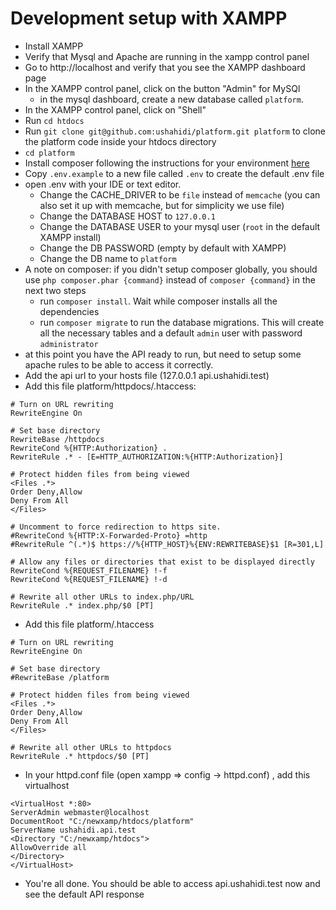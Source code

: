 # Development setup with XAMPP
- Install XAMPP
- Verify that Mysql and Apache are running in the xampp control panel
- Go to http://localhost and verify that you see the XAMPP dashboard page
- In the XAMPP control panel, click on the button "Admin" for MySQl
	- in the mysql dashboard, create a new database called `platform`. 
- In the XAMPP control panel, click on "Shell" 
- Run `cd htdocs`
- Run `git clone git@github.com:ushahidi/platform.git platform` to clone the platform code inside your htdocs directory
- `cd platform` 
- Install composer following the instructions for your environment [here](https://getcomposer.org/doc/00-intro.md)
- Copy `.env.example` to a new file called `.env` to create the default .env file
- open .env with your IDE or text editor. 
    - Change the CACHE_DRIVER to be `file` instead of `memcache` (you can also set it up with memcache, but for simplicity we use file)
    - Change the DATABASE HOST to `127.0.0.1`
    - Change the DATABASE USER to your mysql user  (`root` in the default XAMPP install)
    - Change the DB PASSWORD  (empty by default with XAMPP)
	- Change the DB name to `platform`
- A note on composer: if you didn't setup composer globally, you should use `php composer.phar {command}` instead of `composer {command}` in the next two steps 
    - run `composer install`. Wait while composer installs all the dependencies
    - run `composer migrate` to run the database migrations. This will create all the necessary tables and a default `admin` user with password `administrator`
- at this point you have the API ready to run, but need to setup some apache rules to be able to access it correctly.
- Add the api url to your hosts file (127.0.0.1 api.ushahidi.test)
- Add this file platform/httpdocs/.htaccess:
```
# Turn on URL rewriting
RewriteEngine On

# Set base directory
RewriteBase /httpdocs
RewriteCond %{HTTP:Authorization} .
RewriteRule .* - [E=HTTP_AUTHORIZATION:%{HTTP:Authorization}]

# Protect hidden files from being viewed
<Files .*>
Order Deny,Allow
Deny From All
</Files>

# Uncomment to force redirection to https site.
#RewriteCond %{HTTP:X-Forwarded-Proto} =http
#RewriteRule ^(.*)$ https://%{HTTP_HOST}%{ENV:REWRITEBASE}$1 [R=301,L]

# Allow any files or directories that exist to be displayed directly
RewriteCond %{REQUEST_FILENAME} !-f
RewriteCond %{REQUEST_FILENAME} !-d

# Rewrite all other URLs to index.php/URL
RewriteRule .* index.php/$0 [PT]
```
- Add this file platform/.htaccess
```
# Turn on URL rewriting
RewriteEngine On

# Set base directory
#RewriteBase /platform

# Protect hidden files from being viewed
<Files .*>
Order Deny,Allow
Deny From All
</Files>

# Rewrite all other URLs to httpdocs
RewriteRule .* httpdocs/$0 [PT]

```
- In your httpd.conf file (open xampp => config -> httpd.conf) , add this virtualhost
```
<VirtualHost *:80>
ServerAdmin webmaster@localhost
DocumentRoot "C:/newxamp/htdocs/platform"
ServerName ushahidi.api.test
<Directory "C:/newxamp/htdocs">
AllowOverride all
</Directory>
</VirtualHost>
```

- You're all done. You should be able to access api.ushahidi.test now and see the default API response

